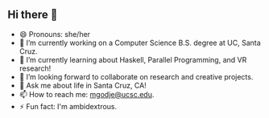 ## Hi there 👋

- 😄 Pronouns: she/her
- 🔭 I’m currently working on a Computer Science B.S. degree at UC, Santa Cruz.
- 🌱 I’m currently learning about Haskell, Parallel Programming, and VR research!
- 👯 I’m looking forward to collaborate on research and creative projects.
- 💬 Ask me about life in Santa Cruz, CA!
- 📫 How to reach me: mgodje@ucsc.edu.
- ⚡ Fun fact: I'm ambidextrous.
